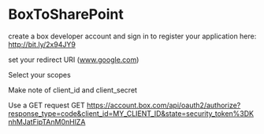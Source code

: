 # BoxToSharePoint

create a box developer account and sign in to register your application 
  here: http://bit.ly/2x94JY9
 
set your redirect URI (www.google.com)

Select your scopes

Make note of client_id and client_secret

Use a GET request
  GET https://account.box.com/api/oauth2/authorize?response_type=code&client_id=MY_CLIENT_ID&state=security_token%3DKnhMJatFipTAnM0nHlZA
